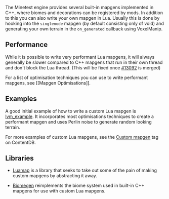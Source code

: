 The Minetest engine provides several built-in mapgens implemented in C++, where biomes and decorations can be registered by mods. In addition to this you can also write your own mapgen in Lua. Usually this is done by hooking into the `singlenode` mapgen (by default consisting only of void) and generating your own terrain in the `on_generated` callback using VoxelManip.

## Performance
While it is possible to write very performant Lua mapgens, it will always generally be slower compared to C++ mapgens that run in their own thread and don't block the Lua thread. (This will be fixed once [#13092](https://github.com/minetest/minetest/pull/13092) is merged)

For a list of optimisation techniques you can use to write performant mapgens, see [[Mapgen Optimisations]].

## Examples
A good initial example of how to write a custom Lua mapgen is [lvm_example](https://content.minetest.net/packages/ROllerozxa/lvm_example/). It incorporates most optimisations techniques to create a performant mapgen and uses Perlin noise to generate random looking terrain.

For more examples of custom Lua mapgens, see the [Custom mapgen](https://content.minetest.net/packages/?type=mod&page=1&tag=custom_mapgen) tag on ContentDB.

## Libraries
- [Luamap](https://content.minetest.net/packages/MisterE/luamap/) is a library that seeks to take out some of the pain of making custom mapgens by abstracting it away.

- [Biomegen](https://content.minetest.net/packages/Gael%20de%20Sailly/biomegen/) reimplements the biome system used in built-in C++ mapgens for use with custom Lua mapgens.